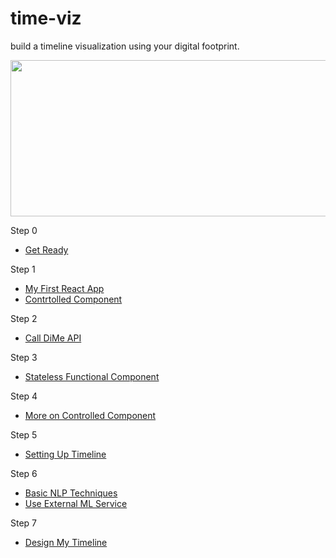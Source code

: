 # time-viz
build a timeline visualization using your digital footprint.

<img height="250" width="1000" src="https://github.com/sysrep/time-viz/raw/master/timeline.gif">

Step 0
* [Get Ready](https://github.com/sysrep/time-viz/blob/master/Get_Ready.md)

Step 1
* [My First React App](https://github.com/sysrep/time-viz/blob/master/My_First_React_App.md)
* [Contrtolled Component](https://github.com/sysrep/time-viz/blob/master/Controlled_Component.md)

Step 2
* [Call DiMe API](https://github.com/sysrep/time-viz/blob/master/Call_DiMe_API.md)

Step 3
* [Stateless Functional Component](https://github.com/sysrep/time-viz/blob/master/Stateless_Functional_Component.md)

Step 4
* [More on Controlled Component](https://github.com/sysrep/time-viz/blob/master/More_On_Controlled_Component.md)

Step 5
* [Setting Up Timeline](https://github.com/sysrep/time-viz/blob/master/Setting_Up_Timeline.md)

Step 6
* [Basic NLP Techniques](https://github.com/sysrep/time-viz/blob/master/Basic_NLP_Techniques.md)
* [Use External ML Service](https://github.com/sysrep/time-viz/blob/master/Use_External_ML_Service.md)

Step 7
* [Design My Timeline](https://github.com/sysrep/time-viz/blob/master/Design_My_Timeline.md)
